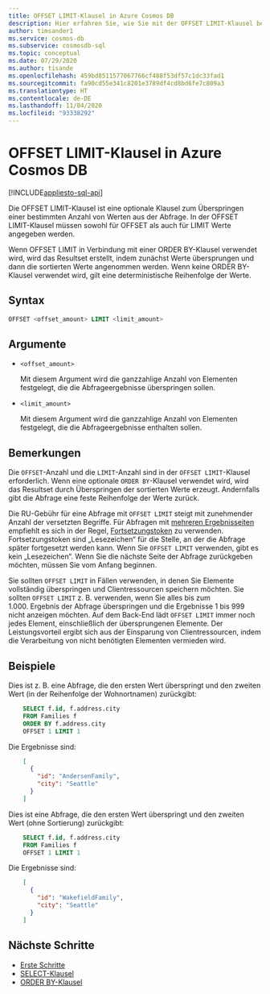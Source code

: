 ```yaml
---
title: OFFSET LIMIT-Klausel in Azure Cosmos DB
description: Hier erfahren Sie, wie Sie mit der OFFSET LIMIT-Klausel beim Abfragen in Azure Cosmos DB einige bestimmte Werte überspringen und übernehmen.
author: timsander1
ms.service: cosmos-db
ms.subservice: cosmosdb-sql
ms.topic: conceptual
ms.date: 07/29/2020
ms.author: tisande
ms.openlocfilehash: 459bd8511577067766cf488f53df57c1dc33fad1
ms.sourcegitcommit: fa90cd55e341c8201e3789df4cd8bd6fe7c809a3
ms.translationtype: HT
ms.contentlocale: de-DE
ms.lasthandoff: 11/04/2020
ms.locfileid: "93338292"
---
```

# <a name="offset-limit-clause-in-azure-cosmos-db"></a>OFFSET LIMIT-Klausel in Azure Cosmos DB
[!INCLUDE[appliesto-sql-api](includes/appliesto-sql-api.md)]

Die OFFSET LIMIT-Klausel ist eine optionale Klausel zum Überspringen einer bestimmten Anzahl von Werten aus der Abfrage. In der OFFSET LIMIT-Klausel müssen sowohl für OFFSET als auch für LIMIT Werte angegeben werden.

Wenn OFFSET LIMIT in Verbindung mit einer ORDER BY-Klausel verwendet wird, wird das Resultset erstellt, indem zunächst Werte übersprungen und dann die sortierten Werte angenommen werden. Wenn keine ORDER BY-Klausel verwendet wird, gilt eine deterministische Reihenfolge der Werte.

## <a name="syntax"></a>Syntax
  
```sql  
OFFSET <offset_amount> LIMIT <limit_amount>
```  
  
## <a name="arguments"></a>Argumente

- `<offset_amount>`

   Mit diesem Argument wird die ganzzahlige Anzahl von Elementen festgelegt, die die Abfrageergebnisse überspringen sollen.

- `<limit_amount>`
  
   Mit diesem Argument wird die ganzzahlige Anzahl von Elementen festgelegt, die die Abfrageergebnisse enthalten sollen.

## <a name="remarks"></a>Bemerkungen
  
  Die `OFFSET`-Anzahl und die `LIMIT`-Anzahl sind in der `OFFSET LIMIT`-Klausel erforderlich. Wenn eine optionale `ORDER BY`-Klausel verwendet wird, wird das Resultset durch Überspringen der sortierten Werte erzeugt. Andernfalls gibt die Abfrage eine feste Reihenfolge der Werte zurück.

  Die RU-Gebühr für eine Abfrage mit `OFFSET LIMIT` steigt mit zunehmender Anzahl der versetzten Begriffe. Für Abfragen mit [mehreren Ergebnisseiten](sql-query-pagination.md) empfiehlt es sich in der Regel, [Fortsetzungstoken](sql-query-pagination.md#continuation-tokens) zu verwenden. Fortsetzungstoken sind „Lesezeichen“ für die Stelle, an der die Abfrage später fortgesetzt werden kann. Wenn Sie `OFFSET LIMIT` verwenden, gibt es kein „Lesezeichen“. Wenn Sie die nächste Seite der Abfrage zurückgeben möchten, müssen Sie vom Anfang beginnen.
  
  Sie sollten `OFFSET LIMIT` in Fällen verwenden, in denen Sie Elemente vollständig überspringen und Clientressourcen speichern möchten. Sie sollten `OFFSET LIMIT` z. B. verwenden, wenn Sie alles bis zum 1.000. Ergebnis der Abfrage überspringen und die Ergebnisse 1 bis 999 nicht anzeigen möchten. Auf dem Back-End lädt `OFFSET LIMIT` immer noch jedes Element, einschließlich der übersprungenen Elemente. Der Leistungsvorteil ergibt sich aus der Einsparung von Clientressourcen, indem die Verarbeitung von nicht benötigten Elementen vermieden wird.

## <a name="examples"></a>Beispiele

Dies ist z. B. eine Abfrage, die den ersten Wert überspringt und den zweiten Wert (in der Reihenfolge der Wohnortnamen) zurückgibt:

```sql
    SELECT f.id, f.address.city
    FROM Families f
    ORDER BY f.address.city
    OFFSET 1 LIMIT 1
```

Die Ergebnisse sind:

```json
    [
      {
        "id": "AndersenFamily",
        "city": "Seattle"
      }
    ]
```

Dies ist eine Abfrage, die den ersten Wert überspringt und den zweiten Wert (ohne Sortierung) zurückgibt:

```sql
    SELECT f.id, f.address.city
    FROM Families f
    OFFSET 1 LIMIT 1
```

Die Ergebnisse sind:

```json
    [
      {
        "id": "WakefieldFamily",
        "city": "Seattle"
      }
    ]
```

## <a name="next-steps"></a>Nächste Schritte

- [Erste Schritte](sql-query-getting-started.md)
- [SELECT-Klausel](sql-query-select.md)
- [ORDER BY-Klausel](sql-query-order-by.md)
